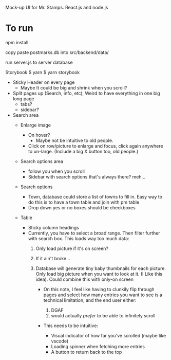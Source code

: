 Mock-up UI for Mr. Stamps.
React.js and node.js



# To run
npm install

copy paste postmarks.db into src/backend/data/

run server.js to server database

Storybook
$ yarn
$ yarn storybook

- Sticky Header on every page
  - Maybe It could be big and shrink when you scroll?
- Split pages up (Search, info, etc), Weird to have everything in one big long page
  - tabs?
  - sidebar?
- Search area
  - Enlarge image
    - On hover?
      - Maybe not be intuitive to old people.
    - Click on row/picture to enlarge and focus, click again anywhere to un-large. 
  (Include a big X button too, old people.) 
  - Search options area
    - follow you when you scroll  
    - Sidebar with search options that's always there? meh...
  - Search options
    - Town, database could store a list of towns to fill in.
      Easy way to do this is to have a town table and join with pm table
    - Drop down yes or no boxes should be checkboxes
  
  - Table
    - Sticky column headings 
    - Currently, you have to select a broad range. Then filter further with search box. This loads way too much data:
      1. Only load picture if it's on screen? 
      2. If it ain't broke...
      2. Database will generate tiny baby thumbnails for each picture. Only load big picture when you want to look at it.
      (I Like this idea).
      Could combine this with only-on screen

         - On this note, I feel like having to clunkily flip through pages and select how many entries you want to see is a technical limitation, and 
         the end user either: 
           1. DGAF
           2. would actually *prefer* to be able to infinitely scroll
       
         - This needs to be intuitive:
           - Visual indicator of how far you've scrolled (maybe like vscode)
           - Loading spinner when fetching more entries
           - A button to return back to the top 